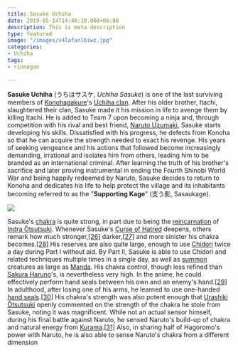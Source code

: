 ```yaml
---
title: Sasuke Uchiha
date: 2019-05-14T14:46:10.000+06:00
description: This is meta description
type: featured
image: "/images/x4lafanl6iwz.jpg"
categories:
- Uchiha
tags:
- rinnegan

---
```

**Sasuke Uchiha** (うちはサスケ, _Uchiha Sasuke_) is one of the last surviving members of [Konohagakure](https://boruto.fandom.com/wiki/Konohagakure "Konohagakure")'s [Uchiha clan](https://boruto.fandom.com/wiki/Uchiha_Clan "Uchiha Clan"). After his older brother, Itachi, slaughtered their clan, Sasuke made it his mission in life to avenge them by killing Itachi. He is added to Team 7 upon becoming a ninja and, through competition with his rival and best friend, [Naruto Uzumaki](https://boruto.fandom.com/wiki/Naruto_Uzumaki "Naruto Uzumaki"), Sasuke starts developing his skills. Dissatisfied with his progress, he defects from Konoha so that he can acquire the strength needed to exact his revenge. His years of seeking vengeance and his actions that followed become increasingly demanding, irrational and isolates him from others, leading him to be branded as an international criminal. After learning the truth of his brother's sacrifice and later proving instrumental in ending the Fourth Shinobi World War and being happily redeemed by Naruto, Sasuke decides to return to Konoha and dedicates his life to help protect the village and its inhabitants becoming referred to as the "**Supporting Kage**" (支う影, Sasaukage).

![](/images/sasuke.gif)

Sasuke's [chakra](https://naruto.fandom.com/wiki/Chakra "Chakra") is quite strong, in part due to being the [reincarnation](https://naruto.fandom.com/wiki/Reincarnation "Reincarnation") of [Indra Ōtsutsuki](https://naruto.fandom.com/wiki/Indra_%C5%8Ctsutsuki "Indra Ōtsutsuki"). Whenever Sasuke's [Curse of Hatred](https://naruto.fandom.com/wiki/Curse_of_Hatred "Curse of Hatred") deepens, others remark how much stronger,[\[26\]](https://naruto.fandom.com/wiki/Sasuke_Uchiha#cite_note-25) darker,[\[27\]](https://naruto.fandom.com/wiki/Sasuke_Uchiha#cite_note-26) and more sinister his chakra becomes.[\[28\]](https://naruto.fandom.com/wiki/Sasuke_Uchiha#cite_note-ch309-27) His reserves are also quite large, enough to use [Chidori](https://naruto.fandom.com/wiki/Chidori "Chidori") twice a day during Part I without aid. By Part II, Sasuke is able to use Chidori and related techniques multiple times in a single day, as well as [summon](https://naruto.fandom.com/wiki/Summoning_Technique "Summoning Technique") creatures as large as [Manda](https://naruto.fandom.com/wiki/Manda "Manda"). His chakra control, though less refined than [Sakura Haruno](https://naruto.fandom.com/wiki/Sakura_Haruno "Sakura Haruno")'s, is nevertheless very high. In the anime, he could effectively perform hand seals between his own and an enemy's hand.[\[29\]](https://naruto.fandom.com/wiki/Sasuke_Uchiha#cite_note-NS476-28) In adulthood, after losing one of his arms, he learned to use one-handed [hand seals](https://naruto.fandom.com/wiki/Hand_seals "Hand seals").[\[30\]](https://naruto.fandom.com/wiki/Sasuke_Uchiha#cite_note-29) His chakra's strength was also potent enough that [Urashiki Ōtsutsuki](https://naruto.fandom.com/wiki/Urashiki_%C5%8Ctsutsuki "Urashiki Ōtsutsuki") openly commented on the strength of the chakra he stole from Sasuke, noting it was magnificent. While not an actual sensor himself, during his final battle against Naruto, he sensed Naruto's build-up of chakra and natural energy from [Kurama](https://naruto.fandom.com/wiki/Kurama "Kurama").[\[31\]](https://naruto.fandom.com/wiki/Sasuke_Uchiha#cite_note-30) Also, in sharing half of Hagoromo's power with Naruto, he is also able to sense Naruto's chakra from a different dimension